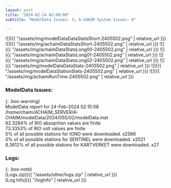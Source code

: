```yaml
---
layout: post
title: "2024-02-24 02:00:00"
subtitle: "ModelData Issues: 5; A-CHAIM System Issues: 0"

---
```


![]({{ "/assets/img/modelDataDataStatsShort-2405502.png" | relative_url }})
![]({{ "/assets/img/achaimDataStatsShort-2405502.png" | relative_url }})
![]({{ "/assets/img/achaimDataStatsLong00-2405502.png" | relative_url }})
![]({{ "/assets/img/achaimDataStatsLong01-2405502.png" | relative_url }})
![]({{ "/assets/img/achaimDataStatsLong02-2405502.png" | relative_url }})
![]({{ "/assets/img/modelDataDataStats-2405502.png" | relative_url }})
![]({{ "/assets/img/modelDataStationStats-2405502.png" | relative_url }})
![]({{ "/assets/img/achaimRunTime-2405502.png" | relative_url }})


### ModelData Issues:  
  
{: .box-warning}  
 ModelData report for 24-Feb-2024 02:15:08   
 /home/chaim/ACHAIM_SERVER/A-CHAIM/modelData/2024/055/02/modelData.mat   
 62.3284% of RIO absoprtion values are finite   
 73.3353% of RIO volt values are finite   
 0% of all possible stations for IONO were downloaded. x2566   
 0% of all possible stations for SENTINEL were downloaded. x2021   
 8.3612% of all possible stations for KARTVERKET were downloaded. x27   
  


### Logs:  
  
{: .box-note}  
[Logs.zip]({{ "/assets/other/logs.zip" | relative_url }})  
[Log Info]({{ "/logInfo" | relative_url }})  
